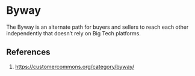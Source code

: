 # Byway

The Byway is an alternate path for buyers and sellers to reach each other independently that doesn’t rely on Big Tech platforms.

## References

1. https://customercommons.org/category/byway/
